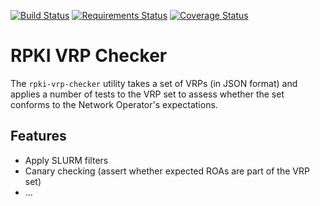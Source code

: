 [![Build Status](https://travis-ci.org/job/rpki-vrp-checker.svg?branch=master)](https://travis-ci.org/job/rpki-vrp-checker)
[![Requirements Status](https://requires.io/github/job/rpki-vrp-checker/requirements.svg?branch=master)](https://requires.io/github/job/rpki-vrp-checker/requirements/?branch=master)
[![Coverage Status](https://coveralls.io/repos/github/job/rpki-vrp-checker/badge.svg?branch=master)](https://coveralls.io/github/job/rpki-vrp-checker?branch=master)

RPKI VRP Checker
================

The `rpki-vrp-checker` utility takes a set of VRPs (in JSON format)
and applies a number of tests to the VRP set to assess whether
the set conforms to the Network Operator's expectations.

Features
--------

* Apply SLURM filters
* Canary checking (assert whether expected ROAs are part of the VRP set)
* ...
